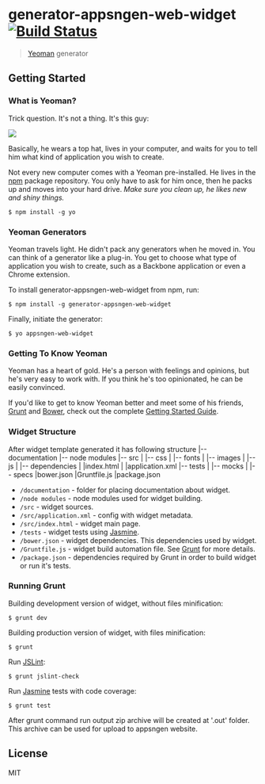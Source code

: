 # generator-appsngen-web-widget [![Build Status](https://secure.travis-ci.org/appsngen/generator-appsngen-web-widget.png?branch=master)](https://travis-ci.org/appsngen/generator-appsngen-web-widget)

> [Yeoman](http://yeoman.io) generator


## Getting Started

### What is Yeoman?

Trick question. It's not a thing. It's this guy:

![](http://i.imgur.com/JHaAlBJ.png)

Basically, he wears a top hat, lives in your computer, and waits for you to tell him what kind of application you wish to create.

Not every new computer comes with a Yeoman pre-installed. He lives in the [npm](https://npmjs.org) package repository. You only have to ask for him once, then he packs up and moves into your hard drive. *Make sure you clean up, he likes new and shiny things.*

```
$ npm install -g yo
```

### Yeoman Generators

Yeoman travels light. He didn't pack any generators when he moved in. You can think of a generator like a plug-in. You get to choose what type of application you wish to create, such as a Backbone application or even a Chrome extension.

To install generator-appsngen-web-widget from npm, run:

```
$ npm install -g generator-appsngen-web-widget
```

Finally, initiate the generator:

```
$ yo appsngen-web-widget
```

### Getting To Know Yeoman

Yeoman has a heart of gold. He's a person with feelings and opinions, but he's very easy to work with. If you think he's too opinionated, he can be easily convinced.

If you'd like to get to know Yeoman better and meet some of his friends, [Grunt](http://gruntjs.com) and [Bower](http://bower.io), check out the complete [Getting Started Guide](https://github.com/yeoman/yeoman/wiki/Getting-Started).

### Widget Structure

After widget template generated it has following structure
|-- documentation
|-- node modules
|-- src
|   |-- css
|   |-- fonts
|   |-- images
|   |-- js
|       |-- dependencies
|   |index.html
|   |application.xml
|-- tests
|   |-- mocks
|   |-- specs
|bower.json
|Gruntfile.js
|package.json

* `/documentation` - folder for placing documentation about widget.
* `/node modules` - node modules used for widget building.
* `/src` - widget sources.
* `/src/application.xml` - config with widget metadata.
* `/src/index.html` - widget main page.
* `/tests` - widget tests using [Jasmine](http://jasmine.github.io/2.0/introduction.html).
* `/bower.json` - widget dependencies. This dependencies used by widget.
* `/Gruntfile.js` - widget build automation file. See [Grunt](http://gruntjs.com) for more details.
* `/package.json` -  dependencies required by Grunt in order to build widget or run it's tests.

### Running Grunt

Building development version of widget, without files minification:

```
$ grunt dev
```

Building production version of widget, with files minification:

```
$ grunt 
```

Run [JSLint](http://www.jslint.com/):

```
$ grunt jslint-check
```

Run [Jasmine](http://jasmine.github.io/2.0/introduction.html) tests with code coverage:

```
$ grunt test
```

After grunt command run output zip archive will be created at '.out' folder. This archive can be used for upload to appsngen website.

## License

MIT

